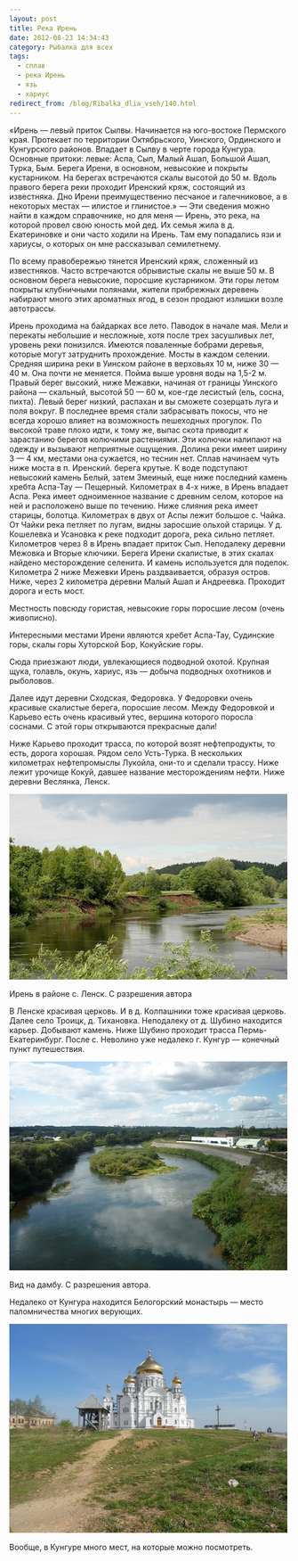 ```yaml
---
layout: post
title: Река Ирень
date: 2012-08-23 14:34:43
category: Рыбалка для всех
tags:
  - сплав
  - река Ирень
  - язь
  - хариус
redirect_from: /blog/Ribalka_dlia_vseh/140.html
---
```

«Ирень — левый приток Сылвы. Начинается на юго-востоке Пермского края.
Протекает по территории Октябрьского, Уинского, Ординского и Кунгурского
районов. Впадает в Сылву в черте города Кунгура. Основные притоки:
левые: Аспа, Сып, Малый Ашап, Большой Ашап, Турка, Бым. Берега Ирени, в
основном, невысокие и покрыты кустарником. На берегах встречаются скалы
высотой до 50 м. Вдоль правого берега реки проходит Иренский кряж,
состоящий из известняка. Дно Ирени преимущественно песчаное и
галечниковое, а в некоторых местах — илистое и глинистое.» — Эти
сведения можно найти в каждом справочнике, но для меня — Ирень, это
река, на которой провел свою юность мой дед. Их семья жила в д.
Екатериновке и они часто ходили на Ирень. Там ему попадались язи и
хариусы, о которых он мне рассказывал семилетнему.

По всему правобережью тянется Иренский кряж, сложенный из известняков.
Часто встречаются обрывистые скалы не выше 50 м. В основном берега
невысокие, поросшие кустарником. Эти горы летом покрыты клубничными
полянами, жители прибрежных деревень набирают много этих ароматных ягод,
в сезон продают излишки возле автотрассы.

Ирень проходима на байдарках все лето. Паводок в начале мая. Мели и
перекаты небольшие и несложные, хотя после трех засушливых лет, уровень
реки понизился. Имеются поваленные бобрами деревья, которые могут
затруднить прохождение. Мосты в каждом селении. Средняя ширина реки в
Уинском районе в верховьях 10 м, ниже 30 — 40 м.
Она почти не меняется. Пойма выше уровня воды на 1,5-2 м. Правый берег
высокий, ниже Межавки, начиная от границы Уинского района — скальный,
высотой 50 — 60 м, кое-где лесистый (ель, сосна, пихта). Левый берег
низкий, распахан и вы сможете созерцать луга и поля вокруг. В последнее
время стали забрасывать покосы, что не всегда хорошо влияет на
возможность пешеходных прогулок. По высокой траве плохо идти, к тому же,
выпас скота приводит к зарастанию берегов колючими растениями. Эти
колючки налипают на одежду и вызывают неприятные ощущения. Долина реки
имеет ширину 3 — 4 км, местами она сужается, но теснин нет. Сплав
начинаем чуть ниже моста в п. Иренский. берега крутые. К воде подступают
невысокий камень Белый, затем Змеиный, еще ниже последний камень хребта
Аспа-Тау — Пещерный. Километрах в 4-х ниже, в Ирень впадает Аспа. Река
имеет одноименное название с древним селом, которое на ней и расположено
выше по течению. Ниже слияния река имеет старицы, болотца. Километрах в
двух от Аспы лежит большое с. Чайка. От Чайки река петляет по лугам,
видны заросшие ольхой старицы. У д. Кошелевка и Усановка к реке подходит
дорога, река сильно петляет. Километров через 8 в Ирень впадает приток
Сып. Неподалеку деревни Межовка и Вторые ключики. Берега Ирени
скалистые, в этих скалах найдено месторождение селенита. И камень
используется для поделок. Километра 2 ниже Межевки Ирень раздваивается,
образуя остров. Ниже, через 2 километра деревни Малый Ашап и Андреевка.
Проходит дорога и есть мост.

Местность повсюду гористая, невысокие горы поросшие лесом (очень
живописно).

Интересными местами Ирени являются хребет Аспа-Тау, Судинские горы,
скалы горы Хуторской Бор, Кокуйские горы.

Сюда приезжают люди, увлекающиеся подводной охотой. Крупная щука,
голавль, окунь, хариус, язь — добыча подводных охотников и рыболовов.

Далее идут деревни Сходская, Федоровка. У Федоровки очень красивые
скалистые берега, поросшие лесом. Между Федоровкой и Карьево есть очень
красивый утес, вершина которого поросла соснами. С этой горы открываются
прекрасные дали!

Ниже Карьево проходит трасса, по которой возят нефтепродукты, то есть,
дорога хорошая. Рядом село Усть-Турка. В нескольких километрах
нефтепромыслы Лукойла, они-то и сделали трассу. Ниже лежит урочище
Кокуй, давшее название месторождениям нефти. Ниже деревни Веслянка,
Ленск.

![](/uploads/images/00/00/01/2012/08/25/351ae4a2ef.jpg)

Ирень в районе с. Ленск. С разрешения автора

В Ленске красивая церковь. И в д. Колпашники тоже красивая церковь.
Далее село Троицк, д. Тихановка. Неподалеку от д. Шубино находится
карьер. Добывают камень. Ниже Шубино проходит трасса Пермь-Екатеринбург.
После с. Неволино уже недалеко г. Кунгур — конечный пункт путешествия.

![](/uploads/images/00/00/01/2012/08/26/b3b29fcfd6.jpg)

Вид на дамбу. С разрешения автора.

Недалеко от Кунгура находится Белогорский монастырь — место паломничества
многих верующих.

![](/uploads/images/00/00/01/2012/08/25/f1bda2.jpg)

Вообще, в Кунгуре много мест, на которые можно посмотреть.
